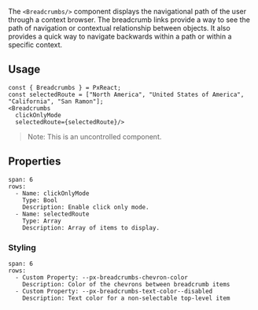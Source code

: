 
The `<Breadcrumbs/>` component displays the navigational path of the user through a context browser. The breadcrumb links provide a way to see the path of navigation or contextual relationship between objects. It also provides a quick way to navigate backwards within a path or within a specific context.



## Usage

```react
const { Breadcrumbs } = PxReact;
const selectedRoute = ["North America", "United States of America", "California", "San Ramon"];
<Breadcrumbs 
  clickOnlyMode
  selectedRoute={selectedRoute}/>
```

> Note: This is an uncontrolled component.

## Properties

```table
span: 6
rows:
  - Name: clickOnlyMode
    Type: Bool
    Description: Enable click only mode.
  - Name: selectedRoute
    Type: Array
    Description: Array of items to display.
```


### Styling

```table
span: 6
rows:
  - Custom Property: --px-breadcrumbs-chevron-color
    Description: Color of the chevrons between breadcrumb items
  - Custom Property: --px-breadcrumbs-text-color--disabled
    Description: Text color for a non-selectable top-level item
```
